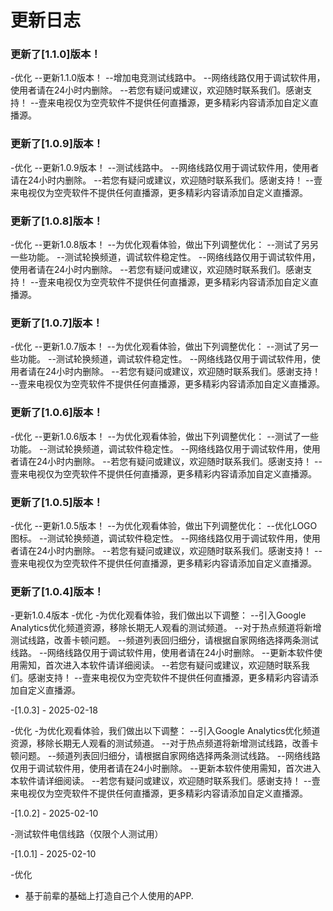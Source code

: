 # 更新日志
### 更新了[1.1.0]版本！
-优化
--更新1.1.0版本！
--增加电竞测试线路中。
--网络线路仅用于调试软件用，使用者请在24小时内删除。
--若您有疑问或建议，欢迎随时联系我们。感谢支持！
--壹来电视仅为空壳软件不提供任何直播源，更多精彩内容请添加自定义直播源。
### 更新了[1.0.9]版本！
-优化
--更新1.0.9版本！
--测试线路中。
--网络线路仅用于调试软件用，使用者请在24小时内删除。
--若您有疑问或建议，欢迎随时联系我们。感谢支持！
--壹来电视仅为空壳软件不提供任何直播源，更多精彩内容请添加自定义直播源。
### 更新了[1.0.8]版本！
-优化
--更新1.0.8版本！
--为优化观看体验，做出下列调整优化：
--测试了另另一些功能。
--测试轮换频道，调试软件稳定性。
--网络线路仅用于调试软件用，使用者请在24小时内删除。
--若您有疑问或建议，欢迎随时联系我们。感谢支持！
--壹来电视仅为空壳软件不提供任何直播源，更多精彩内容请添加自定义直播源。
### 更新了[1.0.7]版本！
-优化
--更新1.0.7版本！
--为优化观看体验，做出下列调整优化：
--测试了另一些功能。
--测试轮换频道，调试软件稳定性。
--网络线路仅用于调试软件用，使用者请在24小时内删除。
--若您有疑问或建议，欢迎随时联系我们。感谢支持！
--壹来电视仅为空壳软件不提供任何直播源，更多精彩内容请添加自定义直播源。

### 更新了[1.0.6]版本！
-优化
--更新1.0.6版本！
--为优化观看体验，做出下列调整优化：
--测试了一些功能。
--测试轮换频道，调试软件稳定性。
--网络线路仅用于调试软件用，使用者请在24小时内删除。
--若您有疑问或建议，欢迎随时联系我们。感谢支持！
--壹来电视仅为空壳软件不提供任何直播源，更多精彩内容请添加自定义直播源。

### 更新了[1.0.5]版本！
-优化
--更新1.0.5版本！
--为优化观看体验，做出下列调整优化：
--优化LOGO图标。
--测试轮换频道，调试软件稳定性。
--网络线路仅用于调试软件用，使用者请在24小时内删除。
--若您有疑问或建议，欢迎随时联系我们。感谢支持！
--壹来电视仅为空壳软件不提供任何直播源，更多精彩内容请添加自定义直播源。



### 更新了[1.0.4]版本！
-更新1.0.4版本
-优化
-为优化观看体验，我们做出以下调整：
--引入Google Analytics优化频道资源，移除长期无人观看的测试频道。
--对于热点频道将新增测试线路，改善卡顿问题。
--频道列表回归细分，请根据自家网络选择两条测试线路。
--网络线路仅用于调试软件用，使用者请在24小时删除。
--更新本软件使用需知，首次进入本软件请详细阅读。
--若您有疑问或建议，欢迎随时联系我们。感谢支持！
--壹来电视仅为空壳软件不提供任何直播源，更多精彩内容请添加自定义直播源。

-[1.0.3] - 2025-02-18

-优化
-为优化观看体验，我们做出以下调整：
--引入Google Analytics优化频道资源，移除长期无人观看的测试频道。
--对于热点频道将新增测试线路，改善卡顿问题。
--频道列表回归细分，请根据自家网络选择两条测试线路。
--网络线路仅用于调试软件用，使用者请在24小时删除。
--更新本软件使用需知，首次进入本软件请详细阅读。
--若您有疑问或建议，欢迎随时联系我们。感谢支持！
--壹来电视仅为空壳软件不提供任何直播源，更多精彩内容请添加自定义直播源。

-[1.0.2] - 2025-02-10

-测试软件电信线路（仅限个人测试用）

-[1.0.1] - 2025-02-10

-优化

- 基于前辈的基础上打造自己个人使用的APP.
